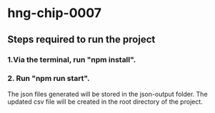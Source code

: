 # hng-chip-0007
## Steps required to run the project
### 1.Via the terminal, run "npm install".
### 2. Run "npm run start".

The json files generated will be stored in the json-output folder.
The updated csv file will be created in the root directory of the project.
